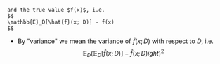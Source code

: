     and the true value $f(x)$, i.e.
    $$
    \mathbb{E}_D[\hat{f}(x; D)] - f(x)
    $$
-   By "variance" we mean the variance of $\hat{f}(x; D)$ with respect to $D$, i.e.
    $$
    \mathbb{E}_D \left(\mathbb{E}_D[\hat{f}(x; D)] - \hat{f}(x; D)
ight)^2
    $$
